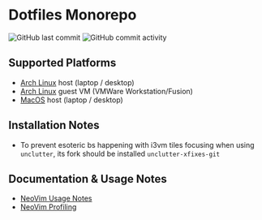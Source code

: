 Dotfiles Monorepo
=================
![GitHub last commit](https://img.shields.io/github/last-commit/ddnomad/dotfiles)
![GitHub commit activity](https://img.shields.io/github/commit-activity/w/ddnomad/dotfiles)

Supported Platforms
-------------------
+ [Arch Linux](https://www.archlinux.org/) host (laptop / desktop)
+ [Arch Linux](https://www.archlinux.org/) guest VM (VMWare Workstation/Fusion)
+ [MacOS](https://www.apple.com/macos) host (laptop / desktop)

Installation Notes
------------------
* To prevent esoteric bs happening with i3vm tiles focusing when using
`unclutter`, its fork should be installed `unclutter-xfixes-git`

Documentation & Usage Notes
---------------------------
* [NeoVim Usage Notes](../.docs/neovim_usage_notes.md)
* [NeoVim Profiling](../.docs/neovim_profiling.md)
